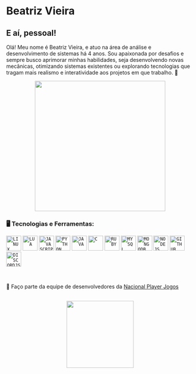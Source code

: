 <div dsplay="inline-block">

 
 <h1 align="left">Beatriz Vieira</h1>

</div>


## E aí, pessoal!

Olá! Meu nome é Beatriz Vieira, e atuo na área de análise e desenvolvimento de sistemas há 4 anos. Sou apaixonada por desafios e sempre busco aprimorar minhas habilidades, seja desenvolvendo novas mecânicas, otimizando sistemas existentes ou explorando tecnologias que tragam mais realismo e interatividade aos projetos em que trabalho. 🚀

<p align="center">
  <img src="https://super.abril.com.br/wp-content/uploads/2016/09/super_imggato_digitando_0.gif" width="350">
</p>

### 🖥️ Tecnologias e Ferramentas: 
<code><img width="40px" src="https://cdn.jsdelivr.net/gh/devicons/devicon/icons/linux/linux-original.svg" title = "LINUX"/></code>
<code><img width="40px" src="https://cdn.jsdelivr.net/gh/devicons/devicon/icons/lua/lua-original.svg" title = "LUA"/></code>
<code><img width="40px" src="https://cdn.jsdelivr.net/gh/devicons/devicon/icons/javascript/javascript-original.svg" title = "JAVASCRIPT"/></code>
<code><img width="40px" src="https://cdn.jsdelivr.net/gh/devicons/devicon/icons/python/python-original.svg" title = "PYTHON"/></code>
<code><img width="40px" src="https://cdn.jsdelivr.net/gh/devicons/devicon/icons/java/java-original.svg" title = "JAVA"/></code>
<code><img width="40px" src="https://cdn.jsdelivr.net/gh/devicons/devicon/icons/c/c-original.svg" title = "C"/></code>
<code><img width="40px" src="https://cdn.jsdelivr.net/gh/devicons/devicon/icons/ruby/ruby-original.svg" title = "RUBY"/></code>
<code><img width="40px" src="https://cdn.jsdelivr.net/gh/devicons/devicon/icons/mysql/mysql-original.svg" title = "MYSQL"/></code>
<code><img width="40px" src="https://cdn.jsdelivr.net/gh/devicons/devicon/icons/mongodb/mongodb-original.svg" title = "MONGODB"/></code>
<code><img width="40px" src="https://cdn.jsdelivr.net/gh/devicons/devicon/icons/nodejs/nodejs-original.svg" title = "NODEJS"/></code>
<code><img width="40px" src="https://cdn.jsdelivr.net/gh/devicons/devicon/icons/github/github-original.svg" title = "GITHUB"/></code>
<code><img width="40px" src="https://cdn.jsdelivr.net/gh/devicons/devicon/icons/discordjs/discordjs-original.svg" title = "DISCORDJS"/></code>

</br>
<div display="inline-block">
 <p align="left">🔨 Faço parte da equipe de desenvolvedores da <a href="https://nacionalplayer.com.br">Nacional Player Jogos</a></p>
</div>


##
<p align="center">
<a href="https://github.com/beatrizdyer">
  <img height="180em" src="https://github-readme-stats-eight-theta.vercel.app/api?username=beatrizdyer&show_icons=true&theme=algolia&include_all_commits=true&count_private=true"/>
</a>
</p>
